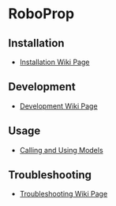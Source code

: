 # RoboProp

## Installation

* [Installation Wiki Page](https://github.com/art-e-fact/RoboProp/wiki/installation)

## Development

* [Development Wiki Page](https://github.com/art-e-fact/RoboProp/wiki/development)

## Usage

* [Calling and Using Models](https://github.com/art-e-fact/RoboProp/wiki/usage#calling-and-using-models)

## Troubleshooting

* [Troubleshooting Wiki Page](https://github.com/art-e-fact/RoboProp/wiki/troubleshooting)